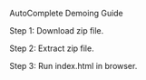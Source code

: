 AutoComplete Demoing Guide

Step 1: Download zip file.

Step 2: Extract zip file.

Step 3: Run index.html in browser.
